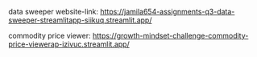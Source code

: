data sweeper website-link: https://jamila654-assignments-q3-data-sweeper-streamlitapp-siikuq.streamlit.app/

commodity price viewer: https://growth-mindset-challenge-commodity-price-viewerap-izivuc.streamlit.app/

